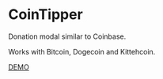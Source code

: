 # CoinTipper

Donation modal similar to Coinbase. 

Works with Bitcoin, Dogecoin and Kittehcoin.

[DEMO](jeremymouton.github.io/cointipper/)